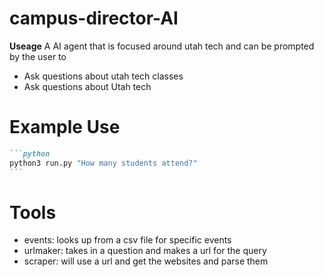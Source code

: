 # campus-director-AI

**Useage**
A AI agent that is focused around utah tech and can be prompted by the user to

- Ask questions about utah tech classes
- Ask questions about Utah tech

# Example Use

````md
```python
python3 run.py "How many students attend?"
```
````

# Tools

- events: looks up from a csv file for specific events
- urlmaker: takes in a question and makes a url for the query
- scraper: will use a url and get the websites and parse them
